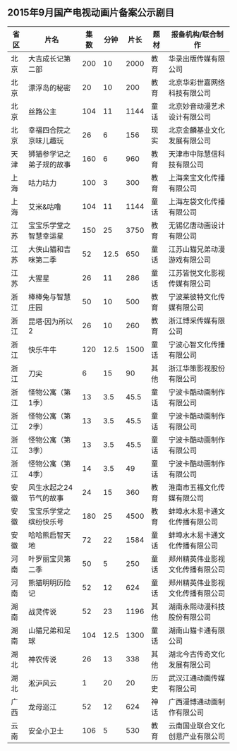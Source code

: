 ## 2015年9月国产电视动画片备案公示剧目
 省区 | 片名 | 集数 | 分钟 | 片长 | 题材 | 报备机构/联合制作 
---|---|---|---|---|---|---
 北京 | 大吉成长记第二部 | 200 | 10 | 2000 | 教育 | 华录出版传媒有限公司 
 北京 | 漂浮岛的秘密 | 20 | 10 | 200 | 教育 | 北京华彩世嘉网络科技有限公司 
 北京 | 丝路公主 | 104 | 11 | 1144 | 童话 | 北京妙音动漫艺术设计有限公司 
 北京 | 幸福四合院之京味儿趣玩 | 26 | 6 | 156 | 现实 | 北京金麟基业文化发展有限公司 
 天津 | 狮猫参学记之弟子规的故事 | 160 | 6 | 960 | 教育 | 天津市中际慧信科技有限公司 
 上海 | 咕力咕力 | 100 | 3 | 300 | 教育 | 上海亲宝文化传播有限公司 
 上海 | 艾米&咕噜 | 104 | 11 | 1144 | 童话 | 上海左袋文化传播有限公司 
 江苏 | 宝宝乐学堂之智慧幸运星 | 150 | 25 | 3750 | 教育 | 无锡亿唐动画设计有限公司 
 江苏 | 大侠山猫和吉咪第二季 | 52 | 12.5 | 650 | 童话 | 江苏山猫兄弟动漫游戏有限公司 
 江苏 | 大猩星 | 26 | 11 | 286 | 童话 | 江苏皆悦文化影视传媒有限公司 
 浙江 | 棒棒兔与智慧庄园 | 50 | 10 | 500 | 教育 | 宁波莱彼特文化传媒有限公司 
 浙江 | 昆塔·因为所以2 | 26 | 10 | 260 | 教育 | 浙江博采传媒有限公司 
 浙江 | 快乐牛牛 | 120 | 12.5 | 1500 | 童话 | 宁波心智文化传播有限公司 
 浙江 | 刀尖 | 6 | 15 | 90 | 其他 | 浙江华策影视股份有限公司 
 浙江 | 怪物公寓（第1季） | 13 | 3.5 | 45.5 | 童话 | 宁波卡酷动画制作有限公司 
 浙江 | 怪物公寓（第2季） | 13 | 3.5 | 45.5 | 童话 | 宁波卡酷动画制作有限公司 
 浙江 | 怪物公寓（第3季） | 13 | 3.5 | 45.5 | 童话 | 宁波卡酷动画制作有限公司 
 浙江 | 怪物公寓（第4季） | 14 | 3.5 | 49 | 童话 | 宁波卡酷动画制作有限公司 
 安徽 | 风生水起之24节气的故事 | 24 | 15 | 360 | 教育 | 淮南市五福文化传媒有限公司 
 安徽 | 宝宝乐学堂之缤纷快乐号 | 180 | 25 | 4500 | 教育 | 蚌埠水木易卡通文化传播有限公司 
 安徽 | 哈哈熊启智天地 | 72 | 22 | 1584 | 童话 | 蚌埠水木易卡通文化传播有限公司 
 河南 | 叶罗丽宝贝第二季 | 50 | 5 | 250 | 童话 | 郑州精英伟业影视文化传播有限公司 
 河南 | 熊猫明明历险记 | 52 | 12 | 624 | 童话 | 郑州精英伟业影视文化传播有限公司 
 湖南 | 战灵传说 | 52 | 23 | 1196 | 其他 | 湖南永熙动漫科技股份有限公司 
 湖南 | 山猫兄弟和足球 | 104 | 12.5 | 1300 | 童话 | 湖南山猫卡通有限公司 
 湖北 | 神农传说 | 26 | 13 | 338 | 其他 | 湖北今古传奇文化发展有限公司 
 湖北 | 淞沪风云 | 1 | 20 | 20 | 历史 | 武汉江通动画传媒有限公司 
 广西 | 龙母巡江 | 52 | 12 | 624 | 神话 | 广西漫博通动画制作有限公司 
 云南 | 安全小卫士 | 106 | 5 | 530 | 教育 | 云南国业联合文化创意产业有限公司 